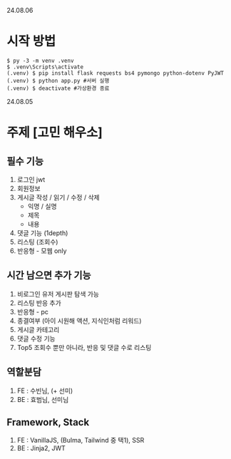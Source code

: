 24.08.06

# 시작 방법

```
$ py -3 -m venv .venv
$ .venv\Scripts\activate
(.venv) $ pip install flask requests bs4 pymongo python-dotenv PyJWT
(.venv) $ python app.py #서버 실행
(.venv) $ deactivate #가상환경 종료

```

24.08.05

# 주제 [고민 해우소]

## 필수 기능

1. 로그인 jwt
2. 회원정보
3. 게시글 작성 / 읽기 / 수정 / 삭제
   - 익명 / 실명
   - 제목
   - 내용
4. 댓글 기능 (1depth)
5. 리스팅 (조회수)
6. 반응형 - 모웹 only

## 시간 남으면 추가 기능

1. 비로그인 유저 게시판 탐색 가능
2. 리스팅 반응 추가
3. 반응형 - pc
4. 종결여부 (아이 시원해 액션, 지식인처럼 리워드)
5. 게시글 카테고리
6. 댓글 수정 기능
7. Top5 조회수 뿐만 아니라, 반응 및 댓글 수로 리스팅

## 역할분담

1. FE : 수빈님, (+ 선미)
2. BE : 효범님, 선미님

## Framework, Stack

1. FE : VanillaJS, (Bulma, Tailwind 중 택1), SSR
2. BE : Jinja2, JWT
